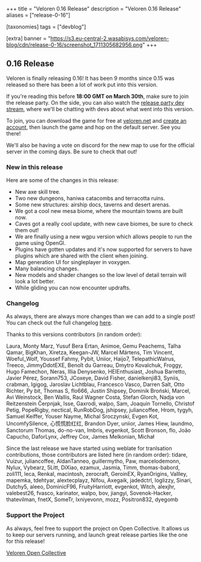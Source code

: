 +++
title = "Veloren 0.16 Release"
description = "Veloren 0.16 Release"
aliases = ["release-0-16"]

[taxonomies]
tags = ["devblog"]

[extra]
banner = "https://s3.eu-central-2.wasabisys.com/veloren-blog/cdn/release-0-16/screenshot_1711305682956.png"
+++

## 0.16 Release

Veloren is finally releasing 0.16! It has been 9 months since 0.15 was released so there has been a lot of work put into this version.

If you're reading this before <b>18:00 GMT on March 30th</b>, make sure to join the release party.
On the side, you can also watch the [release party dev
stream](https://www.youtube.com/@Veloren), where we'll be chatting
with devs about what went into this version.

To join, you can download the game for free at
[veloren.net](https://veloren.net/download) and [create an
account](https://veloren.net/account/), then launch the game and hop on the
default server. See you there!

We'll also be having a vote on discord for the new map to use for the official server in the coming days. Be sure to check that out!

### New in this release

Here are some of the changes in this release:

- New axe skill tree.
- Two new dungeons, haniwa catacombs and terracotta ruins.
- Some new structures: airship docs, taverns and desert arenas.
- We got a cool new mesa biome, where the mountain towns are built now.
- Caves got a really cool update, with new cave biomes, be sure to check them out!
- We are finally using a new wgpu version which allows people to run the game using OpenGl.
- Plugins have gotten updates and it's now supported for servers to have plugins which are shared with the client when joining.
- Map generation UI for singleplayer in voxygen.
- Many balancing changes.
- New models and shader changes so the low level of detail terrain will look a lot better.
- While gliding you can now encounter updrafts.


### Changelog

As always, there are always more changes than we can add to a single post! You
can check out the full changelog
[here](https://gitlab.com/veloren/veloren/-/blob/master/CHANGELOG.md#0160-2024-03-30).

Thanks to this versions contributors (in random order):

Laura, Monty Marz, Yusuf Bera Ertan, Animoe, Gemu Peachems, Talha Qamar, BigKhan, Xiretza, Keegan-JW, Marcel Märtens, Tim Vincent, Woeful_Wolf, Youssef Fahmy, Pybit, Uniior, Haijo7, TelepathicWalrus, Treeco, JimmyDdotEXE, Benoît du Garreau, Dmytro Kovalchuk, Froggy, Hugo Famechon, Neras, Illia Denysenko, HEIEnthusiast, Joshua Barretto, Javier Pérez, Sorann753, JCoxeye, David Fisher, danielkenji83, Syniis, crabman, Igigog, Jaroslav Lichtblau, Francesco Vasco, Darren Salt, Otto Richter, Py bit, Thomas S, flo666, Justin Shipsey, Dominik Broński, Marcel, Avi Weinstock, Ben Wallis, Raul Wagner Costa, Stefan Glorch, Nadja von Reitzenstein Čerpnjak, Isse, Gaxrodi, walpo, Sam, Joaquin Tornello, Christof Petig, PopeRigby, nectical, RunRobDog, jshipsey, juliancoffee, Hrom, tygyh, Samuel Keiffer, Youser Nayme, Michal Sroczynski, Evgen Kot, UncomfySilence, 心慌慌脸红红, Brandon Dyer, uniior, James Hiew, laundmo, Sanctorum Thomas, do-no-van, Imbris, evgenkot, Scott Bronson, flo, João Capucho, DaforLynx, Jeffrey Cox, James Melkonian, Michał

Since the last release we have started using weblate for tranlsation contributions, those contributors are listed here (in random order):
tidare, Vuizur, juliancoffee, AldanTanneo, guillermytho, Paw, marcelodemonn, Nylux, Vybearz, 5Litt, DiXiao, ezamux, Jasmia, Timm, thomas-babord, zoli111, leca, Renkal, macintosh, zerocraft, GeroinEX, RyanOrigins, Vallley, mapemka, tdehtyar, alextecplayz, Nifou, Axegaik, jadedctrl, loglizzy, Sinari, Dutchy5, aleeo, DominicF96, FruityHarriott, evgenkot, Witch, alexjhr, valebest26, fvasco, karinator, walpo, bov, jiangyi, Sovenok-Hacker, thatevilman, fnetX, SomeTr, Ixniyevonn, mozz, Positron832, dyegomb 

### Support the Project

As always, feel free to support the project on Open Collective. It allows us to
keep our servers running, and launch great release parties like the one for this
release!

[Veloren Open Collective](https://opencollective.com/veloren)
